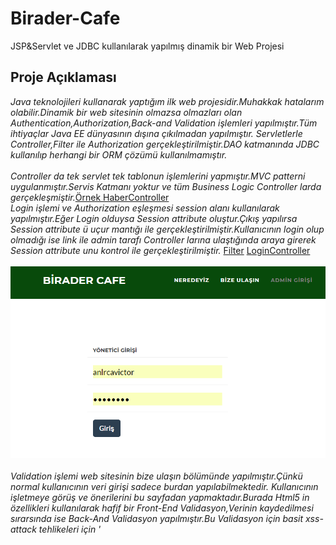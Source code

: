 # Birader-Cafe
JSP&amp;Servlet ve JDBC kullanılarak yapılmış dinamik bir Web Projesi

## Proje Açıklaması
*Java teknolojileri kullanarak yaptığım ilk web projesidir.Muhakkak hatalarım olabilir.Dinamik bir web sitesinin olmazsa olmazları olan
Authentication,Authorization,Back-and Validation işlemleri yapılmıştır.Tüm ihtiyaçlar Java EE dünyasının dışına çıkılmadan yapılmıştır.
Servletlerle Controller,Filter ile Authorization gerçekleştirilmiştir.DAO katmanında JDBC kullanılıp herhangi bir ORM çözümü 
kullanılmamıştır.*
</br></br>
  *Controller da tek servlet tek tablonun işlemlerini yapmıştır.MVC patterni uygulanmıştır.Servis Katmanı yoktur ve tüm Business Logic
Controller larda gerçekleşmiştir.*[Örnek HaberController](https://github.com/anlrcavictor/Birader-Cafe/blob/master/BiraderCafe01/src/AdminController/HaberController.java)
</br>
  *Login işlemi ve Authorization eşleşmesi session alanı kullanılarak yapılmıştır.Eğer Login olduysa Session attribute oluştur.Çıkış
  yapılırsa Session attribute ü uçur mantığı ile gerçekleştirilmiştir.Kullanıcının login olup olmadığı ise link ile admin tarafı 
  Controller larına ulaştığında araya girerek Session attribute unu kontrol ile gerçekleştirilmiştir.* 
  [Filter](https://github.com/anlrcavictor/Birader-Cafe/blob/master/BiraderCafe01/src/Filter/AdminFilter.java)
 [LoginController](https://github.com/anlrcavictor/Birader-Cafe/blob/master/BiraderCafe01/src/Controller/LoginController.java)
 </br></br>
  ![Login](https://github.com/anlrcavictor/ImagesRepo-for-Readme/blob/master/BiraderCafe/Login.png?raw=true)
  </br></br>
  *Validation işlemi web sitesinin bize ulaşın bölümünde yapılmıştır.Çünkü normal kullanıcının veri girişi sadece burdan yapılabilmektedir.
  Kullanıcının işletmeye görüş ve önerilerini bu sayfadan yapmaktadır.Burada Html5 in özellikleri kullanılarak hafif bir Front-End 
  Validasyon,Verinin kaydedilmesi sırarsında ise Back-And Validasyon yapılmıştır.Bu Validasyon için basit xss-attack tehlikeleri için 
  '<script>' etiketini yakalamak ve bazı uygunsuz girişlerimn veri kaydını engelleme yapılmıştır.*
  [İnceleyebilirisniz](https://github.com/anlrcavictor/Birader-Cafe/blob/master/BiraderCafe01/src/Validator/Validator.java)
  *Burada if else mantğıyla validasyon yapılmış olup Spring Security gibi bir hazır yapı kullanılmamıştır.*
  </br></br>
  ![Validation](https://github.com/anlrcavictor/ImagesRepo-for-Readme/blob/master/BiraderCafe/BizeUlasin.png?raw=true)
  </br></br>
  *Tüm Mesajlar admin tarafında ve yeni eklenenler en başta olacak,okunmamışsa okunmadı ibaresini gösterecek şekilde kullanıcı dostu 
  olacak şekilde dizayn edilmiştir.*
  </br></br>
  ![Mesajlar](https://github.com/anlrcavictor/ImagesRepo-for-Readme/blob/master/BiraderCafe/MesagesAdmin.png?raw=true)
  </br></br>
  *Web sitesinin görselinde Bootstrap kullanılmıştır.Hazır bir bootstrap template i tüm siteye giydirilmişitr.Bu giydirme header ve      footerın `<jsp:include/>` jsp tagi ile gerçekleştirilmiştir.Hem sitenin ön yüzü hem de admin tarafınının header ve footer ları bu 
  şekilde jsp sayfalarına import edilmiştir.Boottstrap kullanıldığı için proje responsive özelliği göstermektedir.Tüm görsel elemanlar
  projenin içinde ve onlara ulaşım ise proje içindeki yolları ile gerçekleştirilmektedir.Fotoların yolları(Path)ise veri tabanında
  tutulmaktadır.*
  </br></br>
  ![Responsive](https://github.com/anlrcavictor/ImagesRepo-for-Readme/blob/master/BiraderCafe/Responsive.png?raw=true) maveb 
  </br></br>
  *Projede maven kullanılmamıştır.gerekli jar lar WEB-INF/lib altındadır.Tüm jsp sayfaları WebContent altındadır.*
  
  ## Project Structure
  
  ![Structure](https://github.com/anlrcavictor/ImagesRepo-for-Readme/blob/master/BiraderCafe/Structure.png?raw=true)
  
  ## Projeden Görüntüler
  
  ![HomePage](https://github.com/anlrcavictor/ImagesRepo-for-Readme/blob/master/BiraderCafe/HomePage.png?raw=true)
  ![AdminPage](https://github.com/anlrcavictor/ImagesRepo-for-Readme/blob/master/BiraderCafe/NewsAdmin.png?raw=true)
  
